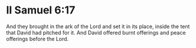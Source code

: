# II Samuel 6:17

And they brought in the ark of the Lord and set it in its place, inside the tent that David had pitched for it. And David offered burnt offerings and peace offerings before the Lord.

